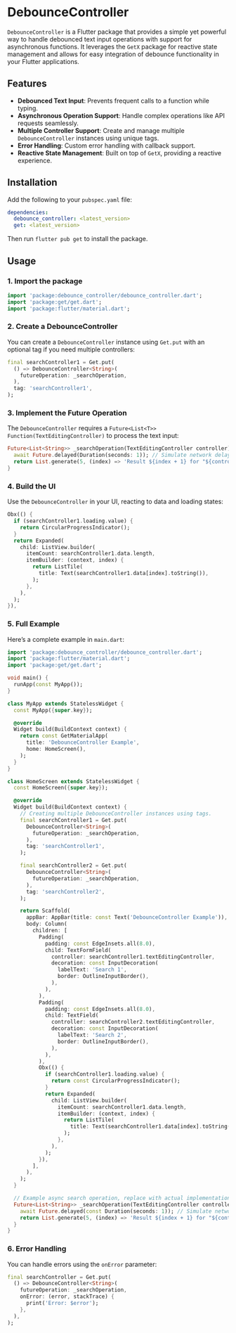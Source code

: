 # DebounceController

`DebounceController` is a Flutter package that provides a simple yet powerful way to handle debounced text input operations with support for asynchronous functions. It leverages the `GetX` package for reactive state management and allows for easy integration of debounce functionality in your Flutter applications.

## Features

- **Debounced Text Input**: Prevents frequent calls to a function while typing.
- **Asynchronous Operation Support**: Handle complex operations like API requests seamlessly.
- **Multiple Controller Support**: Create and manage multiple `DebounceController` instances using unique tags.
- **Error Handling**: Custom error handling with callback support.
- **Reactive State Management**: Built on top of `GetX`, providing a reactive experience.

## Installation

Add the following to your `pubspec.yaml` file:

```yaml
dependencies:
  debounce_controller: <latest_version>
  get: <latest_version>
```

Then run `flutter pub get` to install the package.

## Usage

### 1. Import the package

```dart
import 'package:debounce_controller/debounce_controller.dart';
import 'package:get/get.dart';
import 'package:flutter/material.dart';
```

### 2. Create a DebounceController

You can create a `DebounceController` instance using `Get.put` with an optional tag if you need multiple controllers:

```dart
final searchController1 = Get.put(
  () => DebounceController<String>(
    futureOperation: _searchOperation,
  ),
  tag: 'searchController1',
);
```

### 3. Implement the Future Operation

The `DebounceController` requires a `Future<List<T>> Function(TextEditingController)` to process the text input:

```dart
Future<List<String>> _searchOperation(TextEditingController controller) async {
  await Future.delayed(Duration(seconds: 1)); // Simulate network delay
  return List.generate(5, (index) => 'Result ${index + 1} for "${controller.text}"');
}
```

### 4. Build the UI

Use the `DebounceController` in your UI, reacting to data and loading states:

```dart
Obx(() {
  if (searchController1.loading.value) {
    return CircularProgressIndicator();
  }
  return Expanded(
    child: ListView.builder(
      itemCount: searchController1.data.length,
      itemBuilder: (context, index) {
        return ListTile(
          title: Text(searchController1.data[index].toString()),
        );
      },
    ),
  );
}),
```

### 5. Full Example

Here’s a complete example in `main.dart`:

```dart
import 'package:debounce_controller/debounce_controller.dart';
import 'package:flutter/material.dart';
import 'package:get/get.dart';

void main() {
  runApp(const MyApp());
}

class MyApp extends StatelessWidget {
  const MyApp({super.key});

  @override
  Widget build(BuildContext context) {
    return const GetMaterialApp(
      title: 'DebounceController Example',
      home: HomeScreen(),
    );
  }
}

class HomeScreen extends StatelessWidget {
  const HomeScreen({super.key});

  @override
  Widget build(BuildContext context) {
    // Creating multiple DebounceController instances using tags.
    final searchController1 = Get.put(
      DebounceController<String>(
        futureOperation: _searchOperation,
      ),
      tag: 'searchController1',
    );

    final searchController2 = Get.put(
      DebounceController<String>(
        futureOperation: _searchOperation,
      ),
      tag: 'searchController2',
    );

    return Scaffold(
      appBar: AppBar(title: const Text('DebounceController Example')),
      body: Column(
        children: [
          Padding(
            padding: const EdgeInsets.all(8.0),
            child: TextFormField(
              controller: searchController1.textEditingController,
              decoration: const InputDecoration(
                labelText: 'Search 1',
                border: OutlineInputBorder(),
              ),
            ),
          ),
          Padding(
            padding: const EdgeInsets.all(8.0),
            child: TextField(
              controller: searchController2.textEditingController,
              decoration: const InputDecoration(
                labelText: 'Search 2',
                border: OutlineInputBorder(),
              ),
            ),
          ),
          Obx(() {
            if (searchController1.loading.value) {
              return const CircularProgressIndicator();
            }
            return Expanded(
              child: ListView.builder(
                itemCount: searchController1.data.length,
                itemBuilder: (context, index) {
                  return ListTile(
                    title: Text(searchController1.data[index].toString()),
                  );
                },
              ),
            );
          }),
        ],
      ),
    );
  }

  // Example async search operation, replace with actual implementation.
  Future<List<String>> _searchOperation(TextEditingController controller) async {
    await Future.delayed(const Duration(seconds: 1)); // Simulate network delay
    return List.generate(5, (index) => 'Result ${index + 1} for "${controller.text}"');
  }
}

```

### 6. Error Handling

You can handle errors using the `onError` parameter:

```dart
final searchController = Get.put(
  () => DebounceController<String>(
    futureOperation: _searchOperation,
    onError: (error, stackTrace) {
      print('Error: $error');
    },
  ),
);
```
